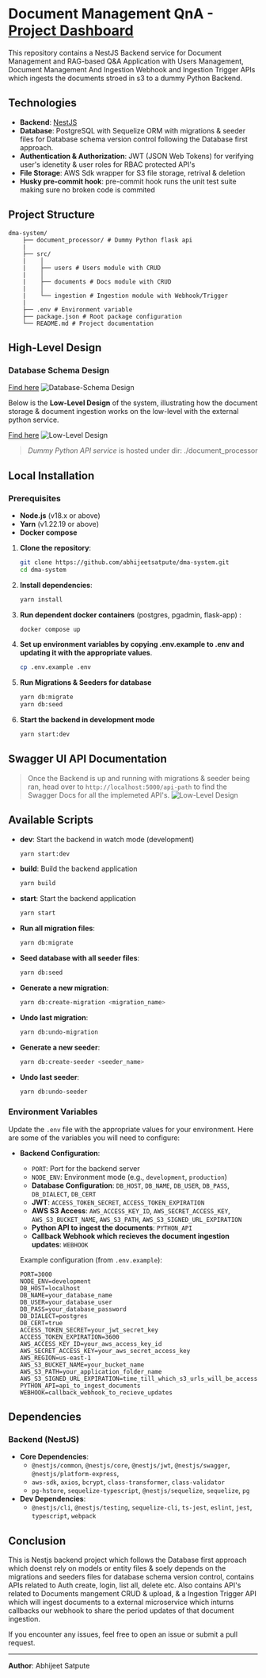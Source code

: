 # Document Management QnA - [Project Dashboard](https://github.com/users/abhijeetsatpute/projects/13)

This repository contains a NestJS Backend service for Document Management and RAG-based Q&A Application with Users Management, Document Management And Ingestion Webhook and Ingestion Trigger APIs which ingests the documents stroed in s3 to a dummy Python Backend.

## Technologies

- **Backend**: [NestJS](https://nestjs.com/)
- **Database**: PostgreSQL with Sequelize ORM with migrations & seeder files for Database schema version control following the Database first approach.
- **Authentication & Authorization**: JWT (JSON Web Tokens) for verifying user's idenetity & user roles for RBAC protected API's
- **File Storage**: AWS Sdk wrapper for S3 file storage, retrival & deletion
- **Husky pre-commit hook**: pre-commit hook runs the unit test suite making sure no broken code is commited

## Project Structure

```
dma-system/ 
    ├── document_processor/ # Dummy Python flask api
    |
    ├── src/ 
    |    │ 
    |    ├── users # Users module with CRUD
    |    │ 
    |    ├── documents # Docs module with CRUD
    |    │ 
    |    └── ingestion # Ingestion module with Webhook/Trigger
    |
    ├── .env # Environment variable 
    ├── package.json # Root package configuration 
    └── README.md # Project documentation
```

## High-Level Design

### Database Schema Design
[Find here](https://dbdiagram.io/d/DMA-67c55773263d6cf9a0006614)
![Database-Schema Design](docs/db_design.svg)


Below is the **Low-Level Design** of the system, illustrating how the document storage & document ingestion works on the low-level with the external python service.

[Find here](https://excalidraw.com/#json=YREijOBMbBUpsOjxpl1qo,5NV6v74HUKoXODuBm_SfoQ)
![Low-Level Design](docs/architecture.png)

> *Dummy Python API service* is hosted under dir: ./document_processor

## Local Installation

### Prerequisites

- **Node.js** (v18.x or above)
- **Yarn** (v1.22.19 or above)
- **Docker compose**

1. **Clone the repository**:
   ```bash
   git clone https://github.com/abhijeetsatpute/dma-system.git
   cd dma-system
2. **Install dependencies**:
   ```bash
   yarn install
3. **Run dependent docker containers** (postgres, pgadmin, flask-app) :
   ```bash
   docker compose up
4. **Set up environment variables by copying .env.example to .env and updating it with the appropriate values**.
   ```bash
   cp .env.example .env
5. **Run Migrations & Seeders for database**
   ```bash
   yarn db:migrate
   yarn db:seed
6. **Start the backend in development mode**
   ```bash
   yarn start:dev
Swagger UI API Documentation
-----------------
>Once the Backend is up and running with migrations & seeder being ran, head over to `http://localhost:5000/api-path` to find the Swagger Docs for all the implemeted API's.
![Low-Level Design](docs/swagger.png)

Available Scripts
-----------------
-   **dev**: Start the backend in watch mode (development)
    ```bash
    yarn start:dev
-   **build**: Build the backend application
    ```bash
    yarn build
-   **start**: Start the backend application
    ```bash
    yarn start
-   **Run all migration files**:
    ```bash
    yarn db:migrate
-   **Seed database with all seeder files**:
    ```bash
    yarn db:seed
-   **Generate a new migration**:
    ```bash
    yarn db:create-migration <migration_name>
-   **Undo last migration**:
    ```bash
    yarn db:undo-migration
-   **Generate a new seeder**:
    ```bash
    yarn db:create-seeder <seeder_name>
-   **Undo last seeder**:
    ```bash
    yarn db:undo-seeder
### Environment Variables

Update the `.env` file with the appropriate values for your environment. Here are some of the variables you will need to configure:

-   **Backend Configuration**:
    -   `PORT`: Port for the backend server
    -   `NODE_ENV`: Environment mode (e.g., `development`, `production`)
    -   **Database Configuration**: `DB_HOST`, `DB_NAME`, `DB_USER`, `DB_PASS`, `DB_DIALECT`, `DB_CERT`
    -   **JWT**: `ACCESS_TOKEN_SECRET`, `ACCESS_TOKEN_EXPIRATION`
    -   **AWS S3 Access**: `AWS_ACCESS_KEY_ID`, `AWS_SECRET_ACCESS_KEY`, `AWS_S3_BUCKET_NAME`, `AWS_S3_PATH`, `AWS_S3_SIGNED_URL_EXPIRATION`
    -   **Python API to ingest the documents**: `PYTHON_API`
    -   **Callback Webhook which recieves the document ingestion updates**: `WEBHOOK`
    
    Example configuration (from `.env.example`):

    ```
    PORT=3000
    NODE_ENV=development
    DB_HOST=localhost
    DB_NAME=your_database_name
    DB_USER=your_database_user
    DB_PASS=your_database_password
    DB_DIALECT=postgres
    DB_CERT=true
    ACCESS_TOKEN_SECRET=your_jwt_secret_key
    ACCESS_TOKEN_EXPIRATION=3600
    AWS_ACCESS_KEY_ID=your_aws_access_key_id
    AWS_SECRET_ACCESS_KEY=your_aws_secret_access_key
    AWS_REGION=us-east-1
    AWS_S3_BUCKET_NAME=your_bucket_name
    AWS_S3_PATH=your_application_folder_name
    AWS_S3_SIGNED_URL_EXPIRATION=time_till_which_s3_urls_will_be_accessible
    PYTHON_API=api_to_ingest_documents
    WEBHOOK=callback_webhook_to_recieve_updates
    ```

Dependencies
------------

### Backend (NestJS)

-   **Core Dependencies**:
    -   `@nestjs/common`, `@nestjs/core`, `@nestjs/jwt`, `@nestjs/swagger`, `@nestjs/platform-express`, 
    -   `aws-sdk`, `axios`, `bcrypt`, `class-transformer`, `class-validator`
    -   `pg-hstore`, `sequelize-typescript`, `@nestjs/sequelize`, `sequelize`, `pg`
-   **Dev Dependencies**:
    -   `@nestjs/cli`, `@nestjs/testing`, `sequelize-cli`,  `ts-jest`, `eslint`, `jest`, `typescript`, `webpack`

Conclusion
----------

This is Nestjs backend project which follows the Database first approach which doenst rely on models or entity files & soely depends on the migrations and seeders files for database schema version control, contains APIs related to Auth create, login, list all, delete etc. Also contains API's related to Documents mangement CRUD & upload, & a Ingestion Trigger API which will ingest documents to a external microservice which inturns callbacks our webhook to share the period updates of that document ingestion.

If you encounter any issues, feel free to open an issue or submit a pull request.

* * * * *

**Author**: Abhijeet Satpute